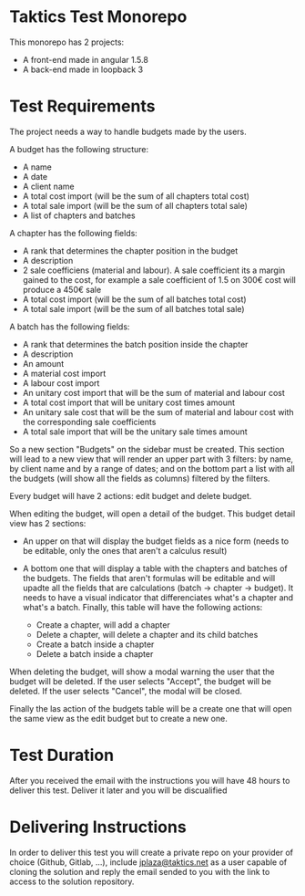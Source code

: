 # Taktics Test Monorepo
This monorepo has 2 projects:

* A front-end made in angular 1.5.8
* A back-end made in loopback 3

# Test Requirements
The project needs a way to handle budgets made by the users.

A budget has the following structure:

* A name
* A date
* A client name
* A total cost import (will be the sum of all chapters total cost)
* A total sale import (will be the sum of all chapters total sale)
* A list of chapters and batches

A chapter has the following fields:

* A rank that determines the chapter position in the budget
* A description
* 2 sale coefficiens (material and labour). A sale coefficient its a margin gained to the cost, for example a sale coefficient of 1.5 on 300€ cost will produce a 450€ sale
* A total cost import (will be the sum of all batches total cost)
* A total sale import (will be the sum of all batches total sale)

A batch has the following fields:

* A rank that determines the batch position inside the chapter
* A description
* An amount
* A material cost import
* A labour cost import
* An unitary cost import that will be the sum of material and labour cost
* A total cost import that will be unitary cost times amount
* An unitary sale cost that will be the sum of material and labour cost with the corresponding sale coefficients
* A total sale import that will be the unitary sale times amount


So a new section "Budgets" on the sidebar must be created. This section will lead to a new view that will render an upper part with 3 filters: by name, by client name and by a range of dates; and on the bottom part a list with all the budgets (will show all the fields as columns) filtered by the filters.

Every budget will have 2 actions: edit budget and delete budget.

When editing the budget, will open a detail of the budget. This budget detail view has 2 sections:

* An upper on that will display the budget fields as a nice form (needs to be editable, only the ones that aren't a calculus result)
* A bottom one that will display a table with the chapters and batches of the budgets. The fields that aren't formulas will be editable and will upadte all the fields that are calculations (batch -> chapter -> budget). It needs to have a visual indicator that differenciates what's a chapter and what's a batch. Finally, this table will have the following actions:

  * Create a chapter, will add a chapter
  * Delete a chapter, will delete a chapter and its child batches
  * Create a batch inside a chapter
  * Delete a batch inside a chapter

When deleting the budget, will show a modal warning the user that the budget will be deleted. If the user selects "Accept", the budget will be deleted. If the user selects "Cancel", the modal will be closed.

Finally the las action of the budgets table will be a create one that will open the same view as the edit budget but to create a new one.

# Test Duration
After you received the email with the instructions you will have 48 hours to deliver this test. Deliver it later and you will be discualified

# Delivering Instructions
In order to deliver this test you will create a private repo on your provider of choice (Github, Gitlab, ...), include jplaza@taktics.net as a user capable of cloning the solution and reply the email sended to you with the link to access to the solution repository.